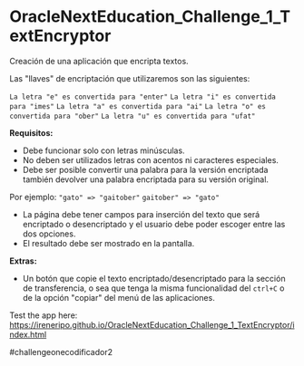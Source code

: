 # OracleNextEducation_Challenge_1_TextEncryptor

Creación de una aplicación que encripta textos.

Las "llaves" de encriptación que utilizaremos son las siguientes:

`La letra "e" es convertida para "enter"` `La letra "i" es convertida para "imes"` `La letra "a" es convertida para "ai"` `La letra "o" es convertida para "ober"` `La letra "u" es convertida para "ufat"`

**Requisitos:**

- Debe funcionar solo con letras minúsculas.
- No deben ser utilizados letras con acentos ni caracteres especiales.
- Debe ser posible convertir una palabra para la versión encriptada también devolver una palabra encriptada para su versión original.

Por ejemplo: `"gato" => "gaitober"` `gaitober" => "gato"`

- La página debe tener campos para inserción del texto que será encriptado o desencriptado y el usuario debe poder escoger entre las dos opciones.
- El resultado debe ser mostrado en la pantalla.

**Extras:**

- Un botón que copie el texto encriptado/desencriptado para la sección de transferencia, o sea que tenga la misma funcionalidad del `ctrl+C` o de la opción "copiar" del menú de las aplicaciones.

Test the app here: https://ireneripo.github.io/OracleNextEducation_Challenge_1_TextEncryptor/index.html

#challengeonecodificador2


